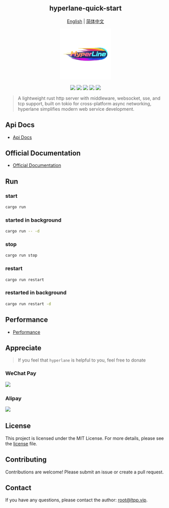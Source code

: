 <center>

## hyperlane-quick-start

[English](readme.md) | [简体中文](readme.zh-cn.md)

<img src="./static/img/logo.png" alt="" height="160">

[![](https://img.shields.io/crates/v/hyperlane.svg)](https://crates.io/crates/hyperlane)
[![](https://img.shields.io/crates/d/hyperlane.svg)](https://img.shields.io/crates/d/hyperlane.svg)
[![](https://docs.rs/hyperlane/badge.svg)](https://docs.rs/hyperlane)
[![](https://github.com/hyperlane-dev/hyperlane/workflows/Rust/badge.svg)](https://github.com/hyperlane-dev/hyperlane/actions?query=workflow:Rust)
[![](https://img.shields.io/crates/l/hyperlane.svg)](./license)

</center>

> A lightweight rust http server with middleware, websocket, sse, and tcp support, built on tokio for cross-platform async networking, hyperlane simplifies modern web service development.

## Api Docs

- [Api Docs](https://docs.rs/hyperlane/latest/hyperlane/)

## Official Documentation

- [Official Documentation](https://docs.ltpp.vip/hyperlane/)

## Run

### start

```sh
cargo run
```

### started in background

```sh
cargo run -- -d
```

### stop

```sh
cargo run stop
```

### restart

```sh
cargo run restart
```

### restarted in background

```sh
cargo run restart -d
```

## Performance

- [Performance](https://docs.ltpp.vip/hyperlane/speed)

## Appreciate

> If you feel that `hyperlane` is helpful to you, feel free to donate

### WeChat Pay

<img src="https://docs.ltpp.vip/img/wechat-pay.png" width="200">

### Alipay

<img src="https://docs.ltpp.vip/img/alipay-pay.jpg" width="200">

## License

This project is licensed under the MIT License. For more details, please see the [license](license) file.

## Contributing

Contributions are welcome! Please submit an issue or create a pull request.

## Contact

If you have any questions, please contact the author: [root@ltpp.vip](mailto:root@ltpp.vip).
